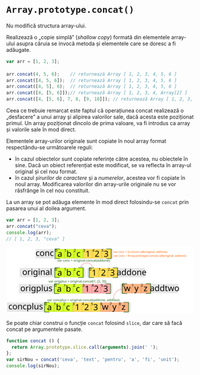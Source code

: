 # `Array.prototype.concat()`

Nu modifică structura array-ului.

Realizează o „copie simplă” (*shallow copy*) formată din elementele array-ului asupra căruia se invocă metoda și elementele care se doresc a fi adăugate.

```javascript
var arr = [1, 2, 3];

arr.concat(4, 5, 6);    // returnează Array [ 1, 2, 3, 4, 5, 6 ]
arr.concat([4, 5, 6]);  // returnează Array [ 1, 2, 3, 4, 5, 6 ]
arr.concat([4, 5], 6);  // returnează Array [ 1, 2, 3, 4, 5, 6 ]
arr.concat([4, [5, 6]]);// returnează Array [ 1, 2, 3, 4, Array[2] ]
arr.concat([4, [5, 6], 7, 8, [9, 10]]); // returnează Array [ 1, 2, 3, 4, Array[2], 7, 8, Array[2] ]
```

Ceea ce trebuie remarcat este faptul că operațiunea concat realizează o „desfacere” a unui array și alipirea valorilor sale, dacă acesta este poziționat primul. Un array poziționat dincolo de prima valoare, va fi introdus ca array și valorile sale în mod direct.

Elementele array-urilor originale sunt copiate în noul array format respectându-se următoarele reguli:
- în cazul obiectelor sunt copiate referințe către acestea, nu obiectele în sine. Dacă un obiect referențiat este modificat, se va reflecta în array-ul original și cel nou format.
- în cazul *șirurilor de caractere* și a *numerelor*, acestea vor fi copiate în noul array. Modificarea valorilor din array-urile originale nu se vor răsfrânge în cel nou constituit.

La un array se pot adăuga elemente în mod direct folosindu-se `concat` prin pasarea unui al doilea argument.

```javascript
var arr = [1, 2, 3];
arr.concat("ceva");
console.log(arr);
// [ 1, 2, 3, "ceva" ]
```

![Array.prototype.concat()](ArrayConcat.svg)

Se poate chiar construi o funcție `concat` folosind `slice`, dar care să facă concat pe argumentele pasate.

```javascript
function concat () {
  return Array.prototype.slice.call(arguments).join(' ');
};
var sirNou = concat('ceva', 'text', 'pentru', 'a', 'fi', 'unit');
console.log(sirNou);
```
